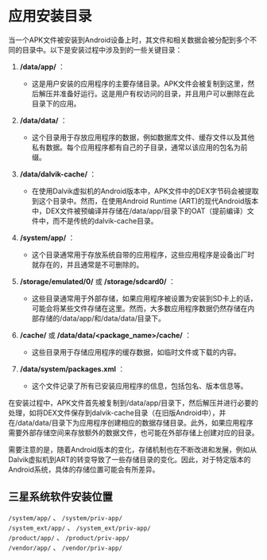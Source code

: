 # 应用安装目录

当一个APK文件被安装到Android设备上时，其文件和相关数据会被分配到多个不同的目录中。以下是安装过程中涉及到的一些关键目录：

1. **/data/app/** ：
   - 这是用户安装的应用程序的主要存储目录。APK文件会被复制到这里，然后解压并准备好运行。这是用户有权访问的目录，并且用户可以删除在此目录下的应用。

2. **/data/data/** ：
   - 这个目录用于存放应用程序的数据，例如数据库文件、缓存文件以及其他私有数据。每个应用程序都有自己的子目录，通常以该应用的包名为前缀。

3. **/data/dalvik-cache/** ：
   - 在使用Dalvik虚拟机的Android版本中，APK文件中的DEX字节码会被提取到这个目录中。然而，在使用Android Runtime (ART)的现代Android版本中，DEX文件被预编译并存储在/data/app/目录下的OAT（提前编译）文件中，而不是传统的dalvik-cache目录。

4. **/system/app/** ：
   - 这个目录通常用于存放系统自带的应用程序，这些应用程序是设备出厂时就存在的，并且通常是不可删除的。

5. **/storage/emulated/0/** 或 **/storage/sdcard0/** ：
   - 这些目录通常用于外部存储，如果应用程序被设置为安装到SD卡上的话，可能会将某些文件存储在这里。然而，大多数应用程序数据仍然存储在内部存储的/data/app/和/data/data/目录下。

6. **/cache/** 或 **/data/data/<package_name>/cache/** ：
   - 这些目录用于存储应用程序的缓存数据，如临时文件或下载的内容。

7. **/data/system/packages.xml** ：
   - 这个文件记录了所有已安装应用程序的信息，包括包名、版本信息等。

在安装过程中，APK文件首先被复制到/data/app/目录下，然后解压并进行必要的处理，如将DEX文件保存到dalvik-cache目录（在旧版Android中），并在/data/data/目录下为应用程序创建相应的数据存储目录。此外，如果应用程序需要外部存储空间来存放额外的数据文件，也可能在外部存储上创建对应的目录。

需要注意的是，随着Android版本的变化，存储机制也在不断改进和发展，例如从Dalvik虚拟机到ART的转变导致了一些存储目录的变化。因此，对于特定版本的Android系统，具体的存储位置可能会有所差异。

## 三星系统软件安装位置

`/system/app/` 、 `/system/priv-app/`  
`/system_ext/app/` 、 `/system_ext/priv-app/`  
`/product/app/` 、 `/product/priv-app/`  
`/vendor/app/` 、 `/vendor/priv-app/`  
